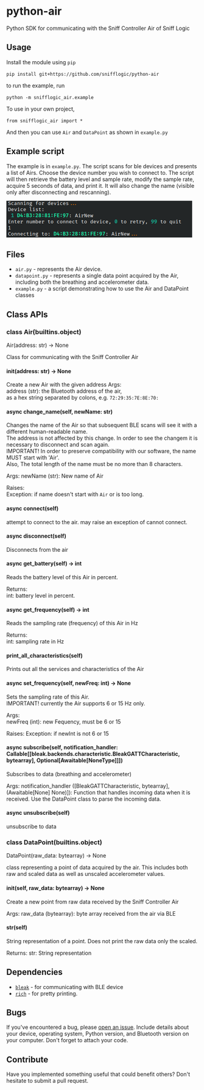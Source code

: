 # python-air

Python SDK for communicating with the Sniff Controller Air of Sniff Logic

## Usage

Install the module using `pip`

```
pip install git+https://github.com/snifflogic/python-air
```

to run the example, run

```
python -m snifflogic_air.example
```

To use in your own project,

```
from snifflogic_air import *

```

And then you can use `Air` and `DataPoint` as shown in `example.py`

## Example script

The example is in `example.py`. The script scans for ble devices and presents a list of Airs.
Choose the device number you wish to connect to. The script will then retrieve the battery level and sample rate, modify the sample rate, acquire 5 seconds of data, and print it. It will also change the name (visible only after disconnecting and rescanning).

![screenshot of the example](image.png)

## Files

- `air.py` - represents the Air device.
- `datapoint.py` - represents a single data point acquired by the Air, including both the breathing and accelerometer data.
- `example.py` - a script demonstrating how to use the Air and DataPoint classes

## Class APIs

### class Air(builtins.object)

Air(address: str) -> None

Class for communicating with the Sniff Controller Air

#### **init**(address: str) -> None

Create a new Air with the given address
Args:  
 address (str): the Bluetooth address of the air,  
 as a hex string separated by colons, e.g. `72:29:35:7E:8E:70:`

#### async change_name(self, newName: str)

Changes the name of the Air so that subsequent BLE scans will see it with a different human-readable name.  
 The address is not affected by this change. In order to see the changem it is necessary to disconnect and scan again.  
 IMPORTANT! In order to preserve compatibility with our software, the name MUST start with 'Air'.  
 Also, The total length of the name must be no more than 8 characters.

Args:
newName (str): New name of Air

Raises:  
 Exception: if name doesn't start with `Air` or is too long.

#### async connect(self)

attempt to connect to the air. may raise an exception of cannot connect.

#### async disconnect(self)

Disconnects from the air

#### async get_battery(self) -> int

Reads the battery level of this Air in percent.

Returns:  
 int: battery level in percent.

#### async get_frequency(self) -> int

Reads the sampling rate (frequency) of this Air in Hz

Returns:  
 int: sampling rate in Hz

#### print_all_characteristics(self)

Prints out all the services and characteristics of the Air

#### async set_frequency(self, newFreq: int) -> None

Sets the sampling rate of this Air.  
 IMPORTANT! currently the Air supports 6 or 15 Hz only.

Args:  
 newFreq (int): new Fequency, must be 6 or 15

Raises:
Exception: if newInt is not 6 or 15

#### async subscribe(self, notification_handler: Callable[[bleak.backends.characteristic.BleakGATTCharacteristic, bytearray], Optional[Awaitable[NoneType]]])

Subscribes to data (breathing and accelerometer)

Args:
notification_handler ([BleakGATTCharacteristic, bytearray], (Awaitable[None] None)]): Function that handles incoming data when it is received.
Use the DataPoint class to parse the incoming data.

#### async unsubscribe(self)

unsubscribe to data

### class DataPoint(builtins.object)

DataPoint(raw_data: bytearray) -> None

class representing a point of data acquired by the air. This includes both
raw and scaled data as well as unscaled accelerometer values.

#### **init**(self, raw_data: bytearray) -> None

Create a new point from raw data received by the Sniff Controller Air

Args:
raw_data (bytearray): byte array received from the air via BLE

#### **str**(self)

String representation of a point. Does not print the raw data only the scaled.

Returns:
str: String representation

## Dependencies

- [`bleak`](https://bleak.readthedocs.io/en/latest/) - for communicating with BLE device
- [`rich`](https://rich.readthedocs.io/en/stable/introduction.html) - for pretty printing.

## Bugs

If you've encountered a bug, please [open an issue](https://github.com/snifflogic/python-air/issues). Include details about your device, operating system, Python version, and Bluetooth version on your computer. Don't forget to attach your code.

## Contribute

Have you implemented something useful that could benefit others? Don't hesitate to submit a pull request.
